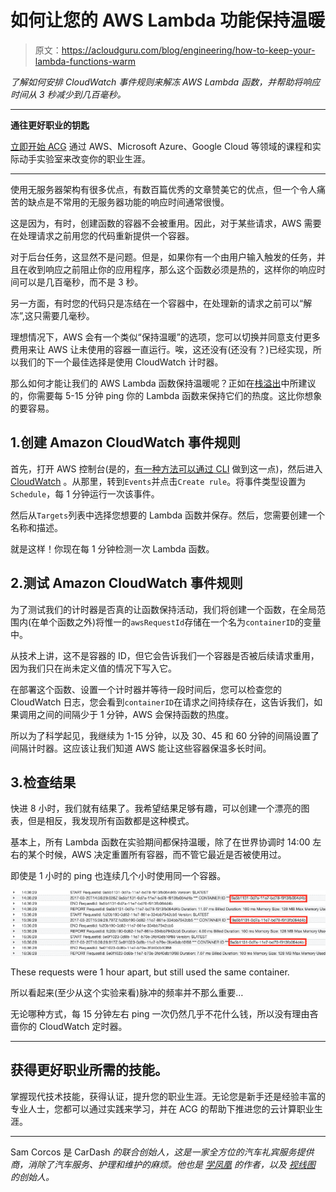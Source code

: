 # 如何让您的 AWS Lambda 功能保持温暖

> 原文：<https://acloudguru.com/blog/engineering/how-to-keep-your-lambda-functions-warm>

*了解如何安排 CloudWatch 事件规则来解冻 AWS Lambda 函数，并帮助将响应时间从 3 秒减少到几百毫秒。*

* * *

**通往更好职业的钥匙**

[立即开始 ACG](https://acloudguru.com/pricing) 通过 AWS、Microsoft Azure、Google Cloud 等领域的课程和实际动手实验室来改变你的职业生涯。

* * *

使用无服务器架构有很多优点，有数百篇优秀的文章赞美它的优点，但一个令人痛苦的缺点是不常用的无服务器功能的响应时间通常很慢。

这是因为，有时，创建函数的容器不会被重用。因此，对于某些请求，AWS 需要在处理请求之前用您的代码重新提供一个容器。

对于后台任务，这显然不是问题。但是，如果你有一个由用户输入触发的任务，并且在收到响应之前阻止你的应用程序，那么这个函数必须是热的，这样你的响应时间可以是几百毫秒，而不是 3 秒。

另一方面，有时您的代码只是冻结在一个容器中，在处理新的请求之前可以“解冻”,这只需要几毫秒。

理想情况下，AWS 会有一个类似“保持温暖”的选项，您可以切换并同意支付更多费用来让 AWS 让未使用的容器一直运行。唉，这还没有(还没有？)已经实现，所以我们的下一个最佳选择是使用 CloudWatch 计时器。

那么如何才能让我们的 AWS Lambda 函数保持温暖呢？正如在[栈溢出](https://stackoverflow.com/questions/42877521/is-it-possible-to-keep-an-aws-lambda-function-warm?noredirect=1#comment72860693_42877521)中所建议的，你需要每 5-15 分钟 ping 你的 Lambda 函数来保持它们的热度。这比你想象的要容易。

## 1.创建 Amazon CloudWatch 事件规则

首先，打开 AWS 控制台(是的，[有一种方法可以通过 CLI](http://docs.aws.amazon.com/AmazonCloudWatch/latest/events/RunLambdaSchedule.html) 做到这一点)，然后进入 [CloudWatch](https://acloudguru.com/hands-on-labs/using-cloudwatch-for-resource-monitoring) 。从那里，转到`Events`并点击`Create rule`。将事件类型设置为`Schedule`，每 1 分钟运行一次该事件。

然后从`Targets`列表中选择您想要的 Lambda 函数并保存。然后，您需要创建一个名称和描述。

就是这样！你现在每 1 分钟检测一次 Lambda 函数。

## 2.测试 Amazon CloudWatch 事件规则

为了测试我们的计时器是否真的让函数保持活动，我们将创建一个函数，在全局范围内(在单个函数之外)将惟一的`awsRequestId`存储在一个名为`containerID`的变量中。

从技术上讲，这不是容器的 ID，但它会告诉我们一个容器是否被后续请求重用，因为我们只在尚未定义值的情况下写入它。

在部署这个函数、设置一个计时器并等待一段时间后，您可以检查您的 CloudWatch 日志，您会看到`containerID`在请求之间持续存在，这告诉我们，如果调用之间的间隔少于 1 分钟，AWS 会保持函数的热度。

所以为了科学起见，我继续为 1-15 分钟，以及 30、45 和 60 分钟的间隔设置了间隔计时器。这应该让我们知道 AWS 能让这些容器保温多长时间。

## 3.检查结果

快进 8 小时，我们就有结果了。我希望结果足够有趣，可以创建一个漂亮的图表，但是相反，我发现所有函数都是这种模式。

基本上，所有 Lambda 函数在实验期间都保持温暖，除了在世界协调时 14:00 左右的某个时候，AWS 决定重置所有容器，而不管它最近是否被使用过。

即使是 1 小时的 ping 也连续几个小时使用同一个容器。

![Logs showing the 1-hour ping continuing to use the same container for several hours in a row.](img/6a2056afeccdc9268f48ec9d3b5af053.png)

These requests were 1 hour apart, but still used the same container.

所以看起来(至少从这个实验来看)脉冲的频率并不那么重要…

无论哪种方式，每 15 分钟左右 ping 一次仍然几乎不花什么钱，所以没有理由吝啬你的 CloudWatch 定时器。

* * *

## 获得更好职业所需的技能。

掌握现代技术技能，获得认证，提升您的职业生涯。无论您是新手还是经验丰富的专业人士，您都可以通过实践来学习，并在 ACG 的帮助下推进您的云计算职业生涯。

* * *

Sam Corcos 是 CarDash *的联合创始人，这是一家全方位的汽车礼宾服务提供商，消除了汽车服务、护理和维护的麻烦。他也是* [*学凤凰*](http://learnphoenix.io/) *的作者，以及* [*视线图*](http://sightlinemaps.com/) *的创始人。*